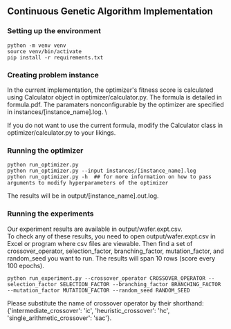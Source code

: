 ## Continuous Genetic Algorithm Implementation
### Setting up the environment
```
python -m venv venv
source venv/bin/activate
pip install -r requirements.txt
```

### Creating problem instance
In the current implementation, the optimizer's fitness score is calculated using Calculator object in optimizer/calculator.py. The formula is detailed in formula.pdf. The paramaters nonconfigurable by the optimizer are specified in instances/\[instance_name\].log. \

If you do not want to use the current formula, modify the Calculator class in optimizer/calculator.py to your likings.

### Running the optimizer
```
python run_optimizer.py
python run_optimizer.py --input instances/[instance_name].log
python run_optimizer.py -h  ## for more information on how to pass arguments to modify hyperparameters of the optimizer
```
The results will be in output/\[instance_name\].out.log.

### Running the experiments
Our experiment results are available in output/wafer.expt.csv. \
To check any of these results, you need to open output/wafer.expt.csv in Excel or program where csv files are viewable. Then find a set of crossover_operator, selection_factor, branching_factor, mutation_factor, and random_seed you want to run. The results will span 10 rows (score every 100 epochs).
```
python run_experiment.py --crossover_operator CROSSOVER_OPERATOR --selection_factor SELECTION_FACTOR --branching_factor BRANCHING_FACTOR --mutation_factor MUTATION_FACTOR --random_seed RANDOM_SEED
```
Please substitute the name of crossover operator by their shorthand: {'intermediate_crossover': 'ic', 'heuristic_crossover': 'hc', 'single_arithmetic_crossover': 'sac'}.

